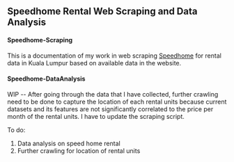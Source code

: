 ## Speedhome Rental Web Scraping and Data Analysis

#### Speedhome-Scraping
This is a documentation of my work in web scraping [Speedhome](https://speedhome.com) for rental data in Kuala Lumpur based on available data in the website.

#### Speedhome-DataAnalysis
WIP
-- After going through the data that I have collected, further crawling need to be done to capture the location of each rental units because current datasets and its features are not significantly correlated to the price per month of the rental units. I have to update the scraping script.


To do:
1. Data analysis on speed home rental
2. Further crawling for location of rental units

